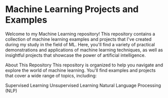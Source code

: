# Machine Learning Projects and Examples
Welcome to my Machine Learning repository! This repository contains a collection of machine learning examples and projects that I've created during my study in the field of ML. Here, you'll find a variety of practical demonstrations and applications of machine learning techniques, as well as insightful projects that showcase the power of artificial intelligence.

About This Repository
This repository is organized to help you navigate and explore the world of machine learning. You'll find examples and projects that cover a wide range of topics, including:

Supervised Learning
Unsupervised Learning
Natural Language Processing (NLP)
